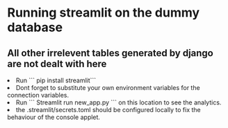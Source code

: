 # Running streamlit on the dummy database
## All other irrelevent tables generated by django are not dealt with here
<li> Run ``` pip install streamlit```
<li> Dont forget to substitute your own environment variables for the connection variables.
<li>Run ``` Streamlit run new_app.py ``` on this location to see the analytics.
<li> the .streamlit/secrets.toml should be configured locally to fix the behaviour of the console applet.
